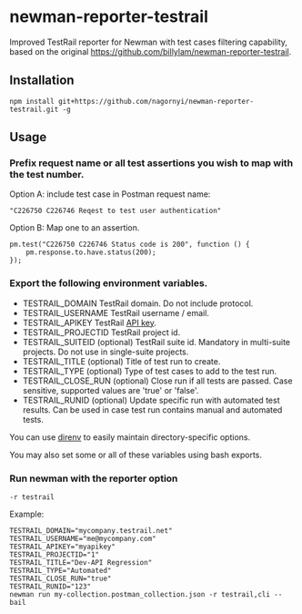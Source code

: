 # newman-reporter-testrail

Improved TestRail reporter for Newman with test cases filtering capability, based on the original https://github.com/billylam/newman-reporter-testrail.

## Installation

```
npm install git+https://github.com/nagornyi/newman-reporter-testrail.git -g
```

## Usage

### Prefix request name or all test assertions you wish to map with the test number.

Option A: include test case in Postman request name:
```
"C226750 C226746 Reqest to test user authentication"
```

Option B: 
Map one to an assertion.

```
pm.test("C226750 C226746 Status code is 200", function () {
    pm.response.to.have.status(200);
});
```

### Export the following environment variables.

* TESTRAIL_DOMAIN
TestRail domain.  Do not include protocol.
* TESTRAIL_USERNAME
TestRail username / email.
* TESTRAIL_APIKEY
TestRail [API key](http://docs.gurock.com/testrail-api2/accessing#username_and_api_key).
* TESTRAIL_PROJECTID
TestRail project id.
* TESTRAIL_SUITEID (optional)
TestRail suite id.  Mandatory in multi-suite projects.  Do not use in single-suite projects. 
* TESTRAIL_TITLE (optional)
Title of test run to create.
* TESTRAIL_TYPE (optional)
Type of test cases to add to the test run.
* TESTRAIL_CLOSE_RUN (optional)
Close run if all tests are passed. Case sensitive, supported values are 'true' or 'false'.
* TESTRAIL_RUNID (optional)
Update specific run with automated test results. Can be used in case test run contains manual and automated tests.

You can use [direnv](https://github.com/direnv/direnv) to easily maintain directory-specific options.

You may also set some or all of these variables using bash exports.

### Run newman with the reporter option
```
-r testrail
```

Example:

```
TESTRAIL_DOMAIN="mycompany.testrail.net"
TESTRAIL_USERNAME="me@mycompany.com"
TESTRAIL_APIKEY="myapikey"
TESTRAIL_PROJECTID="1"
TESTRAIL_TITLE="Dev-API Regression"
TESTRAIL_TYPE="Automated"
TESTRAIL_CLOSE_RUN="true"
TESTRAIL_RUNID="123"
newman run my-collection.postman_collection.json -r testrail,cli --bail
```
